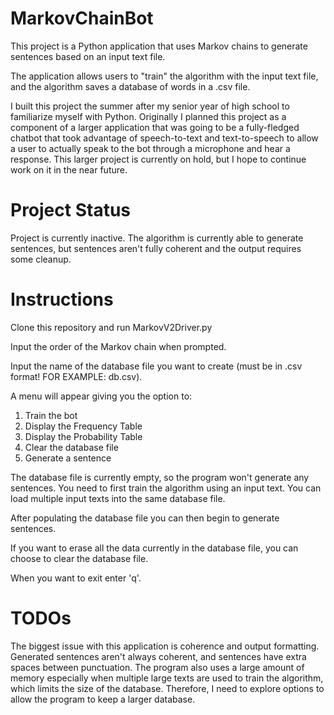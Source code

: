 # MarkovChainBot

This project is a Python application that uses Markov chains to generate sentences based on an input text file.

The application allows users to "train" the algorithm with the input text file, and the algorithm saves a database of words in a .csv file.

I built this project the summer after my senior year of high school to familiarize myself with Python. Originally I planned this project as a component of a larger application that was going to be a fully-fledged chatbot that took advantage of speech-to-text and text-to-speech to allow a user to actually speak to the bot through a microphone and hear a response. This larger project is currently on hold, but I hope to continue work on it in the near future.

# Project Status

Project is currently inactive. The algorithm is currently able to generate sentences, but sentences aren't fully coherent and the output requires some cleanup.

# Instructions

Clone this repository and run MarkovV2Driver.py

Input the order of the Markov chain when prompted.

Input the name of the database file you want to create (must be in .csv format! FOR EXAMPLE: db.csv).

A menu will appear giving you the option to:  
1. Train the bot
2. Display the Frequency Table
3. Display the Probability Table
4. Clear the database file
5. Generate a sentence

The database file is currently empty, so the program won't generate any sentences. You need to first train the algorithm using an input text. You can load multiple input texts into the same database file.

After populating the database file you can then begin to generate sentences.

If you want to erase all the data currently in the database file, you can choose to clear the database file.

When you want to exit enter 'q'.

# TODOs

The biggest issue with this application is coherence and output formatting. Generated sentences aren't always coherent, and sentences have extra spaces between punctuation. The program also uses a large amount of memory especially when multiple large texts are used to train the algorithm, which limits the size of the database. Therefore, I need to explore options to allow the program to keep a larger database.
